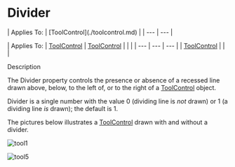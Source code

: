 




<h1 class="heading"><span class="name">Divider</span></h1>
| Applies To: | [ToolControl](./toolcontrol.md) |
| --- | ---  |

| Applies To: | [ToolControl](./toolcontrol.md) | [ToolControl](./toolcontrol.md) |  |  |
| --- | --- | ---  |
| [ToolControl](./toolcontrol.md) |  |  |


Description


The Divider property controls the presence or absence of a recessed line drawn above, below, to the left of, or to the right of a [ToolControl](./toolcontrol.md) object.


Divider is a single number with the value 0 (dividing line is *not* drawn) or 1 (a dividing line *is* drawn); the default is 1.


The pictures below illustrates a [ToolControl](./toolcontrol.md) drawn with and without a divider.


![tool1](../img/tool1.gif)


![tool5](../img/tool5.gif)




